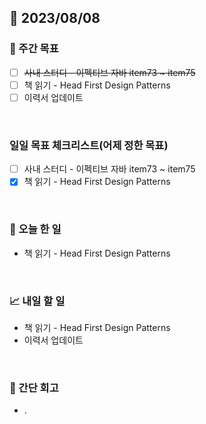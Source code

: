 ## 📅 2023/08/08


### 👏 주간 목표

- [ ] ~~사내 스터디 - 이펙티브 자바 item73 ~ item75~~
- [ ] 책 읽기 - Head First Design Patterns
- [ ] 이력서 업데이트

<br/>

### 일일 목표 체크리스트(어제 정한 목표)

- [ ] 사내 스터디 - 이펙티브 자바 item73 ~ item75
- [x] 책 읽기 - Head First Design Patterns

<br/>

### 💯 오늘 한 일

- 책 읽기 - Head First Design Patterns

<br/>

### 📈 내일 할 일

- 책 읽기 - Head First Design Patterns
- 이력서 업데이트

<br/>

### 🤔 간단 회고

- .
 
